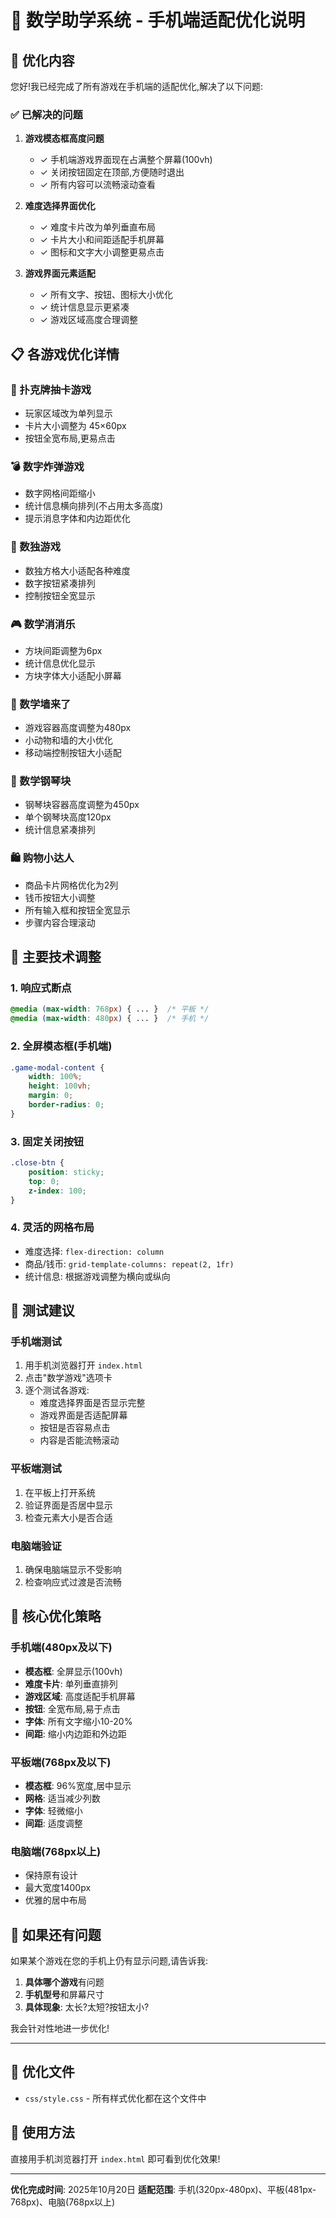 # 📱 数学助学系统 - 手机端适配优化说明

## 🎯 优化内容

您好!我已经完成了所有游戏在手机端的适配优化,解决了以下问题:

### ✅ 已解决的问题

1. **游戏模态框高度问题**
   - ✓ 手机端游戏界面现在占满整个屏幕(100vh)
   - ✓ 关闭按钮固定在顶部,方便随时退出
   - ✓ 所有内容可以流畅滚动查看

2. **难度选择界面优化**
   - ✓ 难度卡片改为单列垂直布局
   - ✓ 卡片大小和间距适配手机屏幕
   - ✓ 图标和文字大小调整更易点击

3. **游戏界面元素适配**
   - ✓ 所有文字、按钮、图标大小优化
   - ✓ 统计信息显示更紧凑
   - ✓ 游戏区域高度合理调整

## 📋 各游戏优化详情

### 🎴 扑克牌抽卡游戏
- 玩家区域改为单列显示
- 卡片大小调整为 45×60px
- 按钮全宽布局,更易点击

### 💣 数字炸弹游戏
- 数字网格间距缩小
- 统计信息横向排列(不占用太多高度)
- 提示消息字体和内边距优化

### 🧩 数独游戏
- 数独方格大小适配各种难度
- 数字按钮紧凑排列
- 控制按钮全宽显示

### 🎮 数学消消乐
- 方块间距调整为6px
- 统计信息优化显示
- 方块字体大小适配小屏幕

### 🧱 数学墙来了
- 游戏容器高度调整为480px
- 小动物和墙的大小优化
- 移动端控制按钮大小适配

### 🎹 数学钢琴块
- 钢琴块容器高度调整为450px
- 单个钢琴块高度120px
- 统计信息紧凑排列

### 🛍️ 购物小达人
- 商品卡片网格优化为2列
- 钱币按钮大小调整
- 所有输入框和按钮全宽显示
- 步骤内容合理滚动

## 🎨 主要技术调整

### 1. 响应式断点
```css
@media (max-width: 768px) { ... }  /* 平板 */
@media (max-width: 480px) { ... }  /* 手机 */
```

### 2. 全屏模态框(手机端)
```css
.game-modal-content {
    width: 100%;
    height: 100vh;
    margin: 0;
    border-radius: 0;
}
```

### 3. 固定关闭按钮
```css
.close-btn {
    position: sticky;
    top: 0;
    z-index: 100;
}
```

### 4. 灵活的网格布局
- 难度选择: `flex-direction: column`
- 商品/钱币: `grid-template-columns: repeat(2, 1fr)`
- 统计信息: 根据游戏调整为横向或纵向

## 📱 测试建议

### 手机端测试
1. 用手机浏览器打开 `index.html`
2. 点击"数学游戏"选项卡
3. 逐个测试各游戏:
   - 难度选择界面是否显示完整
   - 游戏界面是否适配屏幕
   - 按钮是否容易点击
   - 内容是否能流畅滚动

### 平板端测试
1. 在平板上打开系统
2. 验证界面是否居中显示
3. 检查元素大小是否合适

### 电脑端验证
1. 确保电脑端显示不受影响
2. 检查响应式过渡是否流畅

## 🎯 核心优化策略

### 手机端(480px及以下)
- **模态框**: 全屏显示(100vh)
- **难度卡片**: 单列垂直排列
- **游戏区域**: 高度适配手机屏幕
- **按钮**: 全宽布局,易于点击
- **字体**: 所有文字缩小10-20%
- **间距**: 缩小内边距和外边距

### 平板端(768px及以下)
- **模态框**: 96%宽度,居中显示
- **网格**: 适当减少列数
- **字体**: 轻微缩小
- **间距**: 适度调整

### 电脑端(768px以上)
- 保持原有设计
- 最大宽度1400px
- 优雅的居中布局

## 🔧 如果还有问题

如果某个游戏在您的手机上仍有显示问题,请告诉我:

1. **具体哪个游戏**有问题
2. **手机型号**和屏幕尺寸
3. **具体现象**: 太长?太短?按钮太小?

我会针对性地进一步优化!

---

## 📝 优化文件

- `css/style.css` - 所有样式优化都在这个文件中

## 🎉 使用方法

直接用手机浏览器打开 `index.html` 即可看到优化效果!

---

**优化完成时间**: 2025年10月20日
**适配范围**: 手机(320px-480px)、平板(481px-768px)、电脑(768px以上)
